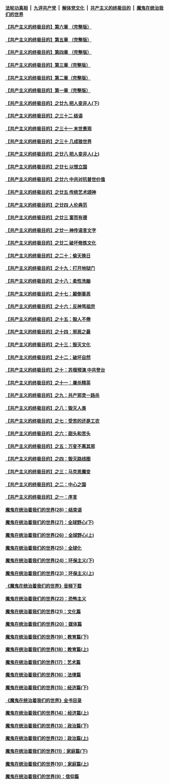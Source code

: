 

####  [法轮功真相](../../../../basic/blob/master/README.md?t=05210729) &nbsp;|&nbsp; [九评共产党](../../../../9ping.md/blob/master/README.md?t=05210729) &nbsp;|&nbsp; [解体党文化](../../../../jtdwh.md/blob/master/README.md?t=05210729)  &nbsp;|&nbsp; [共产主义的终极目的](../../../../gczydzjmd.md/blob/master/README.md?t=05210729) &nbsp;|&nbsp; [魔鬼在统治我们的世界](../../../../mgztzwmdsj.md/blob/master/README.md?t=05210729) 

#### [【共产主义的终极目的】第六章 （完整版）](../pages/nsc422/n11428913.md?t=05210729) 

#### [【共产主义的终极目的】第五章 （完整版）](../pages/nsc422/n11428912.md?t=05210729) 

#### [【共产主义的终极目的】第四章 （完整版）](../pages/nsc422/n11428907.md?t=05210729) 

#### [【共产主义的终极目的】第三章（完整版）](../pages/nsc422/n11428848.md?t=05210729) 

#### [【共产主义的终极目的】第二章（完整版）](../pages/nsc422/n11428831.md?t=05210729) 

#### [【共产主义的终极目的】第一章（完整版）](../pages/nsc422/n11417651.md?t=05210729) 

#### [【共产主义的终极目的】之廿九 把人变非人(下)](../pages/nsc422/n11344140.md?t=05210729) 

#### [【共产主义的终极目的】之三十二 结语](../pages/nsc422/n11360535.md?t=05210729) 

#### [【共产主义的终极目的】之三十一 末世景观](../pages/nsc422/n11351129.md?t=05210729) 

#### [【共产主义的终极目的】之三十 几成狼世界](../pages/nsc422/n11348280.md?t=05210729) 

#### [【共产主义的终极目的】之廿八 把人变非人(上)](../pages/nsc422/n11340492.md?t=05210729) 

#### [【共产主义的终极目的】之廿七 以恨立国](../pages/nsc422/n11336944.md?t=05210729) 

#### [【共产主义的终极目的】之廿六 中共对抗普世价值](../pages/nsc422/n11324785.md?t=05210729) 

#### [【共产主义的终极目的】之廿五 传统艺术颂神](../pages/nsc422/n11296396.md?t=05210729) 

#### [【共产主义的终极目的】之廿四 人伦典范](../pages/nsc422/n11296397.md?t=05210729) 

#### [【共产主义的终极目的】之廿三 富而有德](../pages/nsc422/n11283598.md?t=05210729) 

#### [【共产主义的终极目的】之廿一 神传语言文字](../pages/nsc422/n11263265.md?t=05210729) 

#### [【共产主义的终极目的】之廿二 破坏修炼文化](../pages/nsc422/n11245728.md?t=05210729) 

#### [【共产主义的终极目的】之二十：偷天换日](../pages/nsc422/n11238846.md?t=05210729) 

#### [【共产主义的终极目的】之十九：打开地狱门](../pages/nsc422/n11206376.md?t=05210729) 

#### [【共产主义的终极目的】之十八：柔性洗脑](../pages/nsc422/n11199994.md?t=05210729) 

#### [【共产主义的终极目的】之十七：颠倒善恶](../pages/nsc422/n11179782.md?t=05210729) 

#### [【共产主义的终极目的】之十六：反神骂祖宗](../pages/nsc422/n11166798.md?t=05210729) 

#### [【共产主义的终极目的】之十五：毁人不倦](../pages/nsc422/n11166792.md?t=05210729) 

#### [【共产主义的终极目的】之十四：邪恶之最](../pages/nsc422/n11150249.md?t=05210729) 

#### [【共产主义的终极目的】之十三：毁灭文化](../pages/nsc422/n11135227.md?t=05210729) 

#### [【共产主义的终极目的】之十二：破坏自然](../pages/nsc422/n11135214.md?t=05210729) 

#### [【共产主义的终极目的】之十：苏俄预演 中共登台](../pages/nsc422/n11118424.md?t=05210729) 

#### [【共产主义的终极目的】之十一：屠杀精英](../pages/nsc422/n11118442.md?t=05210729) 

#### [【共产主义的终极目的】之九：共产邪灵一路杀](../pages/nsc422/n11114139.md?t=05210729) 

#### [【共产主义的终极目的】之八：毁灭人类](../pages/nsc422/n11108503.md?t=05210729) 

#### [【共产主义的终极目的】之七：受苦的还是工农](../pages/nsc422/n11101809.md?t=05210729) 

#### [【共产主义的终极目的】之六：甜头和苦头](../pages/nsc422/n11096971.md?t=05210729) 

#### [【共产主义的终极目的】之五：万变不离其邪](../pages/nsc422/n11091285.md?t=05210729) 

#### [【共产主义的终极目的】之四：毁灭路线图](../pages/nsc422/n11086284.md?t=05210729) 

#### [【共产主义的终极目的】之三：马克思魔变](../pages/nsc422/n11061941.md?t=05210729) 

#### [【共产主义的终极目的】之二：中心之国](../pages/nsc422/n11047728.md?t=05210729) 

#### [【共产主义的终极目的】之一：序言](../pages/nsc422/n11086077.md?t=05210729) 

#### [魔鬼在统治着我们的世界(28)：结束语](../pages/nsc422/n10936246.md?t=05210729) 

#### [魔鬼在统治着我们的世界(27)：全球野心(下)](../pages/nsc422/n10928319.md?t=05210729) 

#### [魔鬼在统治着我们的世界(26)：全球野心(上)](../pages/nsc422/n10900318.md?t=05210729) 

#### [魔鬼在统治着我们的世界(25)：全球化](../pages/nsc422/n10788205.md?t=05210729) 

#### [魔鬼在统治着我们的世界(24)：环保主义(下)](../pages/nsc422/n10695307.md?t=05210729) 

#### [魔鬼在统治着我们的世界(23)：环保主义(上)](../pages/nsc422/n10688613.md?t=05210729) 

#### [《魔鬼在统治着我们的世界》音频下载](../pages/nsc422/n10635553.md?t=05210729) 

#### [魔鬼在统治着我们的世界(22)：恐怖主义](../pages/nsc422/n10614727.md?t=05210729) 

#### [魔鬼在统治着我们的世界(21)：文化篇](../pages/nsc422/n10597706.md?t=05210729) 

#### [魔鬼在统治着我们的世界(20)：媒体篇](../pages/nsc422/n10586579.md?t=05210729) 

#### [魔鬼在统治着我们的世界(19)：教育篇(下)](../pages/nsc422/n10564808.md?t=05210729) 

#### [魔鬼在统治着我们的世界(18)：教育篇(上)](../pages/nsc422/n10526970.md?t=05210729) 

#### [魔鬼在统治着我们的世界(17)：艺术篇](../pages/nsc422/n10499093.md?t=05210729) 

#### [魔鬼在统治着我们的世界(16)：法律篇](../pages/nsc422/n10485969.md?t=05210729) 

#### [魔鬼在统治着我们的世界(15)：经济篇(下)](../pages/nsc422/n10469975.md?t=05210729) 

#### [《魔鬼在统治着我们的世界》全书目录](../pages/nsc422/n10464261.md?t=05210729) 

#### [魔鬼在统治着我们的世界(14)：经济篇(上)](../pages/nsc422/n10457370.md?t=05210729) 

#### [魔鬼在统治着我们的世界(13)：政治篇(下)](../pages/nsc422/n10448270.md?t=05210729) 

#### [魔鬼在统治着我们的世界(12)：政治篇(上)](../pages/nsc422/n10444576.md?t=05210729) 

#### [魔鬼在统治着我们的世界(11)：家庭篇(下)](../pages/nsc422/n10440961.md?t=05210729) 

#### [魔鬼在统治着我们的世界(10)：家庭篇(上)](../pages/nsc422/n10435448.md?t=05210729) 

#### [魔鬼在统治着我们的世界(9)：信仰篇](../pages/nsc422/n10432159.md?t=05210729) 

